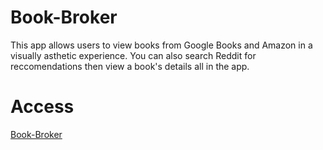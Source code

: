 # Book-Broker
This app allows users to view books from Google Books and Amazon in a visually asthetic experience. You can also search Reddit for reccomendations then view a book's details all in the app. 

# Access
[Book-Broker](book-broker.vercel.app)
